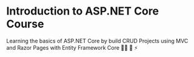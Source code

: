 # Introduction to ASP.NET Core Course
Learning the basics of ASP.NET Core by build CRUD Projects using MVC and Razor Pages with Entity Framework Core 👨‍💻 🚀 ⚡
